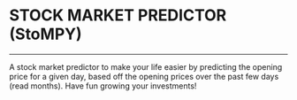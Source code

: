# STOCK MARKET PREDICTOR (StoMPY)
***
A stock market predictor to make your life easier by predicting the opening price for a given day, based off the opening prices over the past few days (read months). Have fun growing your investments!
